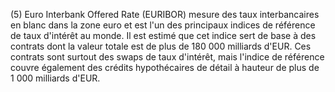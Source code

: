 (5) Euro Interbank Offered Rate (EURIBOR) mesure des taux interbancaires en blanc dans la zone euro et est l'un des principaux indices de référence de taux d'intérêt au monde. Il est estimé que cet indice sert de base à des contrats dont la valeur totale est de plus de 180 000 milliards d'EUR. Ces contrats sont surtout des swaps de taux d'intérêt, mais l'indice de référence couvre également des crédits hypothécaires de détail à hauteur de plus de 1 000 milliards d'EUR.